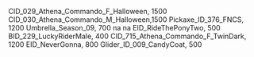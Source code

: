 CID_029_Athena_Commando_F_Halloween, 1500
CID_030_Athena_Commando_M_Halloween,1500
Pickaxe_ID_376_FNCS, 1200
Umbrella_Season_09, 700
na
na
EID_RideThePonyTwo, 500
BID_229_LuckyRiderMale, 400
CID_715_Athena_Commando_F_TwinDark, 1200
EID_NeverGonna, 800
Glider_ID_009_CandyCoat, 500
